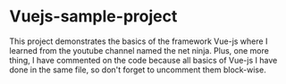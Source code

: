 # Vuejs-sample-project
This project demonstrates the basics of the framework Vue-js where I learned from the youtube channel named the net ninja.
Plus, one more thing, I have commented on the code because all basics of Vue-js I have done in the same file, so don't forget to uncomment them block-wise.
